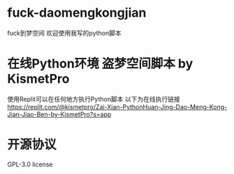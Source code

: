 # fuck-daomengkongjian
fuck到梦空间
欢迎使用我写的python脚本
# 在线Python环境 盗梦空间脚本 by KismetPro
使用Replit可以在任何地方执行Python脚本
以下为在线执行链接
https://replit.com/@kismetpro/Zai-Xian-PythonHuan-Jing-Dao-Meng-Kong-Jian-Jiao-Ben-by-KismetPro?s=app
# 开源协议
GPL-3.0 license
